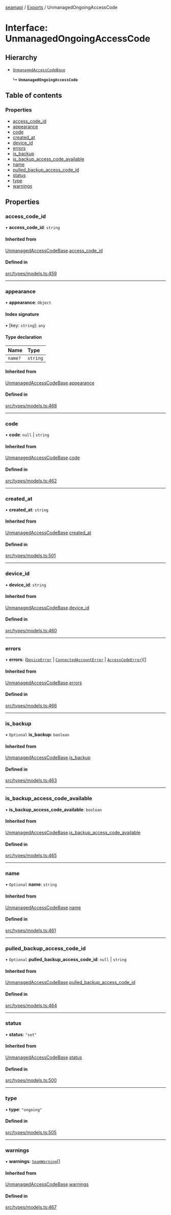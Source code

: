 [seamapi](../README.md) / [Exports](../modules.md) / UnmanagedOngoingAccessCode

# Interface: UnmanagedOngoingAccessCode

## Hierarchy

- [`UnmanagedAccessCodeBase`](UnmanagedAccessCodeBase.md)

  ↳ **`UnmanagedOngoingAccessCode`**

## Table of contents

### Properties

- [access\_code\_id](UnmanagedOngoingAccessCode.md#access_code_id)
- [appearance](UnmanagedOngoingAccessCode.md#appearance)
- [code](UnmanagedOngoingAccessCode.md#code)
- [created\_at](UnmanagedOngoingAccessCode.md#created_at)
- [device\_id](UnmanagedOngoingAccessCode.md#device_id)
- [errors](UnmanagedOngoingAccessCode.md#errors)
- [is\_backup](UnmanagedOngoingAccessCode.md#is_backup)
- [is\_backup\_access\_code\_available](UnmanagedOngoingAccessCode.md#is_backup_access_code_available)
- [name](UnmanagedOngoingAccessCode.md#name)
- [pulled\_backup\_access\_code\_id](UnmanagedOngoingAccessCode.md#pulled_backup_access_code_id)
- [status](UnmanagedOngoingAccessCode.md#status)
- [type](UnmanagedOngoingAccessCode.md#type)
- [warnings](UnmanagedOngoingAccessCode.md#warnings)

## Properties

### access\_code\_id

• **access\_code\_id**: `string`

#### Inherited from

[UnmanagedAccessCodeBase](UnmanagedAccessCodeBase.md).[access_code_id](UnmanagedAccessCodeBase.md#access_code_id)

#### Defined in

[src/types/models.ts:459](https://github.com/seamapi/javascript/blob/main/src/types/models.ts#L459)

___

### appearance

• **appearance**: `Object`

#### Index signature

▪ [key: `string`]: `any`

#### Type declaration

| Name | Type |
| :------ | :------ |
| `name?` | `string` |

#### Inherited from

[UnmanagedAccessCodeBase](UnmanagedAccessCodeBase.md).[appearance](UnmanagedAccessCodeBase.md#appearance)

#### Defined in

[src/types/models.ts:468](https://github.com/seamapi/javascript/blob/main/src/types/models.ts#L468)

___

### code

• **code**: ``null`` \| `string`

#### Inherited from

[UnmanagedAccessCodeBase](UnmanagedAccessCodeBase.md).[code](UnmanagedAccessCodeBase.md#code)

#### Defined in

[src/types/models.ts:462](https://github.com/seamapi/javascript/blob/main/src/types/models.ts#L462)

___

### created\_at

• **created\_at**: `string`

#### Inherited from

[UnmanagedAccessCodeBase](UnmanagedAccessCodeBase.md).[created_at](UnmanagedAccessCodeBase.md#created_at)

#### Defined in

[src/types/models.ts:501](https://github.com/seamapi/javascript/blob/main/src/types/models.ts#L501)

___

### device\_id

• **device\_id**: `string`

#### Inherited from

[UnmanagedAccessCodeBase](UnmanagedAccessCodeBase.md).[device_id](UnmanagedAccessCodeBase.md#device_id)

#### Defined in

[src/types/models.ts:460](https://github.com/seamapi/javascript/blob/main/src/types/models.ts#L460)

___

### errors

• **errors**: ([`DeviceError`](DeviceError.md) \| [`ConnectedAccountError`](ConnectedAccountError.md) \| [`AccessCodeError`](AccessCodeError.md))[]

#### Inherited from

[UnmanagedAccessCodeBase](UnmanagedAccessCodeBase.md).[errors](UnmanagedAccessCodeBase.md#errors)

#### Defined in

[src/types/models.ts:466](https://github.com/seamapi/javascript/blob/main/src/types/models.ts#L466)

___

### is\_backup

• `Optional` **is\_backup**: `boolean`

#### Inherited from

[UnmanagedAccessCodeBase](UnmanagedAccessCodeBase.md).[is_backup](UnmanagedAccessCodeBase.md#is_backup)

#### Defined in

[src/types/models.ts:463](https://github.com/seamapi/javascript/blob/main/src/types/models.ts#L463)

___

### is\_backup\_access\_code\_available

• **is\_backup\_access\_code\_available**: `boolean`

#### Inherited from

[UnmanagedAccessCodeBase](UnmanagedAccessCodeBase.md).[is_backup_access_code_available](UnmanagedAccessCodeBase.md#is_backup_access_code_available)

#### Defined in

[src/types/models.ts:465](https://github.com/seamapi/javascript/blob/main/src/types/models.ts#L465)

___

### name

• `Optional` **name**: `string`

#### Inherited from

[UnmanagedAccessCodeBase](UnmanagedAccessCodeBase.md).[name](UnmanagedAccessCodeBase.md#name)

#### Defined in

[src/types/models.ts:461](https://github.com/seamapi/javascript/blob/main/src/types/models.ts#L461)

___

### pulled\_backup\_access\_code\_id

• `Optional` **pulled\_backup\_access\_code\_id**: ``null`` \| `string`

#### Inherited from

[UnmanagedAccessCodeBase](UnmanagedAccessCodeBase.md).[pulled_backup_access_code_id](UnmanagedAccessCodeBase.md#pulled_backup_access_code_id)

#### Defined in

[src/types/models.ts:464](https://github.com/seamapi/javascript/blob/main/src/types/models.ts#L464)

___

### status

• **status**: ``"set"``

#### Inherited from

[UnmanagedAccessCodeBase](UnmanagedAccessCodeBase.md).[status](UnmanagedAccessCodeBase.md#status)

#### Defined in

[src/types/models.ts:500](https://github.com/seamapi/javascript/blob/main/src/types/models.ts#L500)

___

### type

• **type**: ``"ongoing"``

#### Defined in

[src/types/models.ts:505](https://github.com/seamapi/javascript/blob/main/src/types/models.ts#L505)

___

### warnings

• **warnings**: [`SeamWarning`](SeamWarning.md)[]

#### Inherited from

[UnmanagedAccessCodeBase](UnmanagedAccessCodeBase.md).[warnings](UnmanagedAccessCodeBase.md#warnings)

#### Defined in

[src/types/models.ts:467](https://github.com/seamapi/javascript/blob/main/src/types/models.ts#L467)

